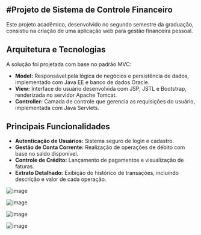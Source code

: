 #Projeto de Sistema de Controle Financeiro
---
Este projeto acadêmico, desenvolvido no segundo semestre da graduação, consistiu na criação de uma aplicação web para gestão financeira pessoal.

## Arquitetura e Tecnologias
A solução foi projetada com base no padrão MVC:
- **Model:** Responsável pela lógica de negócios e persistência de dados, implementado com Java EE e banco de dados Oracle.
- **View:** Interface do usuário desenvolvida com JSP, JSTL e Bootstrap, renderizada no servidor Apache Tomcat.
- **Controller:** Camada de controle que gerencia as requisições do usuário, implementada com Java Servlets.

## Principais Funcionalidades

- **Autenticação de Usuários:** Sistema seguro de login e cadastro.
- **Gestão de Conta Corrente:** Realização de operações de débito com base no saldo disponível.
- **Controle de Crédito:** Lançamento de pagamentos e visualização de faturas.
- **Extrato Detalhado:** Exibição do histórico de transações, incluindo descrição e valor de cada operação.

![image](https://github.com/user-attachments/assets/06ec927e-a04e-4a65-955d-e1fcbdac7793)

![image](https://github.com/user-attachments/assets/30ff4cf1-56a6-40df-a062-047c8f236313)

![image](https://github.com/user-attachments/assets/da8d81e8-c395-486a-bb3c-507d9b9ef792)

![image](https://github.com/user-attachments/assets/08288db5-00fd-459b-9588-2dc5aa65af23)
